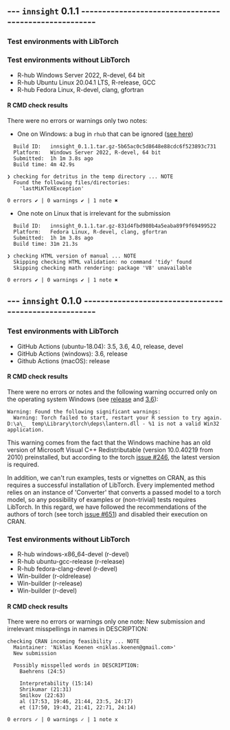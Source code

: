 ## --- `innsight` 0.1.1 ------------------------------------------------------

### Test environments with LibTorch

### Test environments without LibTorch
- R-hub Windows Server 2022, R-devel, 64 bit
- R-hub Ubuntu Linux 20.04.1 LTS, R-release, GCC
- R-hub Fedora Linux, R-devel, clang, gfortran

#### R CMD check results

There were no errors or warnings only two notes: 

* One on Windows: a bug in `rhub` that can be ignored ([see here](https://github.com/r-hub/rhub/issues/503#issue-1105809885/))
```
  Build ID:   innsight_0.1.1.tar.gz-5b65ac0c5d8648e88cdc6f523893c731
  Platform:   Windows Server 2022, R-devel, 64 bit
  Submitted:  1h 1m 3.8s ago
  Build time: 4m 42.9s

❯ checking for detritus in the temp directory ... NOTE
  Found the following files/directories:
    'lastMiKTeXException'

0 errors ✔ | 0 warnings ✔ | 1 note ✖
```

* One note on Linux that is irrelevant for the submission
```
  Build ID:   innsight_0.1.1.tar.gz-831d4fbd980b4a5eaba89f9f69499522
  Platform:   Fedora Linux, R-devel, clang, gfortran
  Submitted:  1h 1m 3.8s ago
  Build time: 31m 21.3s

❯ checking HTML version of manual ... NOTE
  Skipping checking HTML validation: no command 'tidy' found
  Skipping checking math rendering: package 'V8' unavailable

0 errors ✔ | 0 warnings ✔ | 1 note ✖
```
## --- `innsight` 0.1.0 ------------------------------------------------------

### Test environments with LibTorch
* GitHub Actions (ubuntu-18.04): 3.5, 3.6, 4.0, release, devel
* GitHub Actions (windows): 3.6, release
* Github Actions (macOS): release

#### R CMD check results

There were no errors or notes and the following warning occurred only on the
operating system Windows (see 
[release](https://github.com/bips-hb/innsight/runs/4266780339?check_suite_focus=true#step:12:44) and [3.6](https://github.com/bips-hb/innsight/runs/4266780419?check_suite_focus=true#step:12:44)):

```
Warning: Found the following significant warnings:
  Warning: Torch failed to start, restart your R session to try again. D:\a\_  temp\Library\torch\deps\lantern.dll - %1 is not a valid Win32 application.
```
This warning comes from the fact that the Windows machine has an old version 
of Microsoft Visual C++ Redistributable (version 10.0.40219 from 2010) 
preinstalled, but according to the torch 
[issue #246](https://github.com/mlverse/torch/issues/246#issuecomment-695097121), 
the latest version is required.

In addition, we can't run examples, tests or vignettes on CRAN, as this 
requires a successful installation of LibTorch. Every implemented method 
relies on an instance of 'Converter' that converts a passed model to a 
torch model, so any possibility of examples or (non-trivial) tests requires 
LibTorch. In this regard, we have followed the recommendations of the authors 
of torch (see torch 
[issue #651](https://github.com/mlverse/torch/issues/651#issuecomment-896783144))
and disabled their execution on CRAN.

### Test environments without LibTorch
- R-hub windows-x86_64-devel (r-devel)
- R-hub ubuntu-gcc-release (r-release)
- R-hub fedora-clang-devel (r-devel)
- Win-builder (r-oldrelease)
- Win-builder (r-release)
- Win-builder (r-devel)

#### R CMD check results

There were no errors or warnings only one note: New submission and 
irrelevant misspellings in names in DESCRIPTION:

```
checking CRAN incoming feasibility ... NOTE
  Maintainer: 'Niklas Koenen <niklas.koenen@gmail.com>'
  New submission
  
  Possibly misspelled words in DESCRIPTION:
    Baehrens (24:5)
  
    Interpretability (15:14)
    Shrikumar (21:31)
    Smilkov (22:63)
    al (17:53, 19:46, 21:44, 23:5, 24:17)
    et (17:50, 19:43, 21:41, 22:71, 24:14)

0 errors ✓ | 0 warnings ✓ | 1 note x
```

